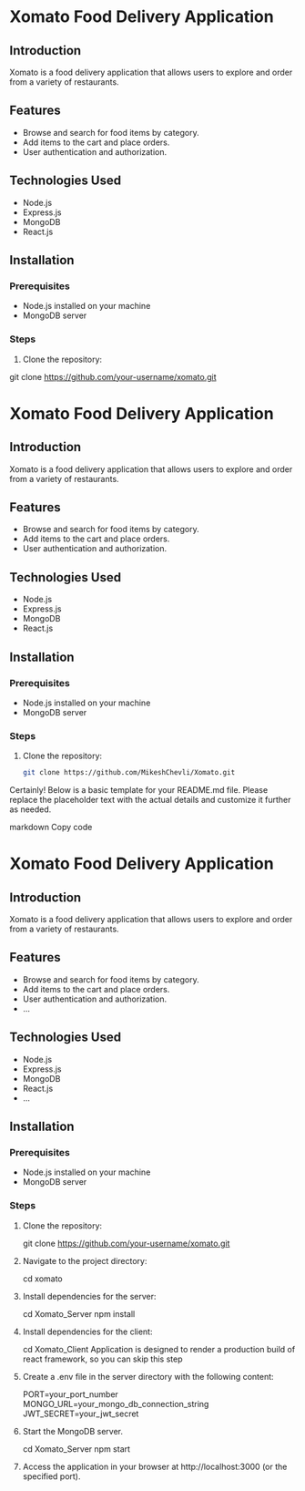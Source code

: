 # Xomato Food Delivery Application

## Introduction

Xomato is a food delivery application that allows users to explore and order from a variety of restaurants.

## Features

- Browse and search for food items by category.
- Add items to the cart and place orders.
- User authentication and authorization.

## Technologies Used

- Node.js
- Express.js
- MongoDB
- React.js

## Installation

### Prerequisites

- Node.js installed on your machine
- MongoDB server

### Steps

1. Clone the repository:

git clone https://github.com/your-username/xomato.git
# Xomato Food Delivery Application

## Introduction

Xomato is a food delivery application that allows users to explore and order from a variety of restaurants.

## Features

- Browse and search for food items by category.
- Add items to the cart and place orders.
- User authentication and authorization.

## Technologies Used

- Node.js
- Express.js
- MongoDB
- React.js

## Installation

### Prerequisites

- Node.js installed on your machine
- MongoDB server

### Steps

1. Clone the repository:

   ```bash
   git clone https://github.com/MikeshChevli/Xomato.git

Certainly! Below is a basic template for your README.md file. Please replace the placeholder text with the actual details and customize it further as needed.

markdown
Copy code
# Xomato Food Delivery Application

## Introduction

Xomato is a food delivery application that allows users to explore and order from a variety of restaurants.

## Features

- Browse and search for food items by category.
- Add items to the cart and place orders.
- User authentication and authorization.
- ...

## Technologies Used

- Node.js
- Express.js
- MongoDB
- React.js
- ...

## Installation

### Prerequisites

- Node.js installed on your machine
- MongoDB server

### Steps
1. Clone the repository:

   git clone https://github.com/your-username/xomato.git

2. Navigate to the project directory:

    cd xomato

3. Install dependencies for the server:

    cd Xomato_Server
    npm install

4. Install dependencies for the client:

    cd Xomato_Client
    Application is designed to render a production build of react framework, so you can skip this step


5. Create a .env file in the server directory with the following content:

    PORT=your_port_number
    MONGO_URL=your_mongo_db_connection_string
    JWT_SECRET=your_jwt_secret

6. Start the MongoDB server.

    cd Xomato_Server
    npm start

7. Access the application in your browser at http://localhost:3000 (or the specified port).